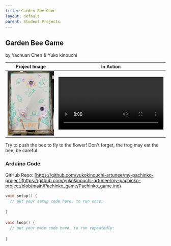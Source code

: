```yaml
---
title: Garden Bee Game
layout: default
parent: Student Projects
---
```


## Garden Bee Game
by Yachuan Chen & Yuko kinouchi

Project Image             |  In Action
:-------------------------:|:-------------------------:
<img src="media/gardenBee.png" alt="drawing" width="400"/>  |   <video width="330" controls><source src="media/gardenBee.MOV" type="video/mp4"></video>
 
Try to push the bee to fly to the flower!
Don't forget, the frog may eat the bee, be careful

### Arduino Code

GitHub Repo: [https://github.com/yukokinouchi-artunee/my-pachinko-project](https://github.com/yukokinouchi-artunee/my-pachinko-project/blob/main/Pachinko_game/Pachinko_game.ino)

```c++
void setup() {
  // put your setup code here, to run once:

}

void loop() {
  // put your main code here, to run repeatedly:

}

```